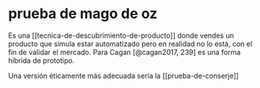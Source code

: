# prueba de mago de oz
Es una [[tecnica-de-descubrimiento-de-producto]] donde vendes un producto que simula estar automatizado pero en realidad no lo está, con el fin de validar el mercado. Para Cagan [@cagan2017, 239] es una forma híbrida de prototipo.

Una versión éticamente más adecuada sería la [[prueba-de-conserje]]